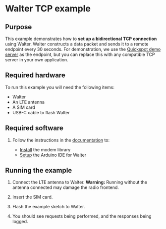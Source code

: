 # Walter TCP example

## Purpose

This example demonstrates how to **set up a bidirectional TCP connection** using Walter.
Walter constructs a data packet and sends it to a remote endpoint every 30 seconds.
For demonstration, we use the [Quickspot demo server](http://walterdemo.quickspot.io/) as the endpoint,
but you can replace this with any compatible TCP server in your own application.

## Required hardware

To run this example you will need the following items:

- Walter
- An LTE antenna
- A SIM card
- USB-C cable to flash Walter

## Required software

1. Follow the instructions in the [documentation](https://www.quickspot.io/index.html) to:

   * [Install](https://www.quickspot.io/documentation.html#/walter-modem/setup/arduino) the modem library
   * [Setup](https://www.quickspot.io/documentation.html#/developer-toolchains/arduino) the Arduino IDE for Walter

## Running the example

1. Connect the LTE antenna to Walter.
   **Warning:** Running without the antenna connected may damage the radio frontend.

2. Insert the SIM card.

3. Flash the example sketch to Walter.

4. You should see requests being performed, and the responses being logged.
